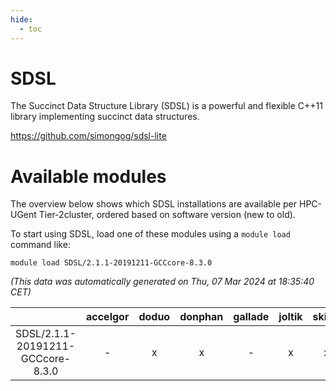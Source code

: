 ```yaml
---
hide:
  - toc
---
```


SDSL
====


The Succinct Data Structure Library (SDSL) is a powerful and flexible C++11 library implementing succinct data structures.

https://github.com/simongog/sdsl-lite
# Available modules


The overview below shows which SDSL installations are available per HPC-UGent Tier-2cluster, ordered based on software version (new to old).

To start using SDSL, load one of these modules using a `module load` command like:

```shell
module load SDSL/2.1.1-20191211-GCCcore-8.3.0
```

*(This data was automatically generated on Thu, 07 Mar 2024 at 18:35:40 CET)*  

| |accelgor|doduo|donphan|gallade|joltik|skitty|
| :---: | :---: | :---: | :---: | :---: | :---: | :---: |
|SDSL/2.1.1-20191211-GCCcore-8.3.0|-|x|x|-|x|x|
